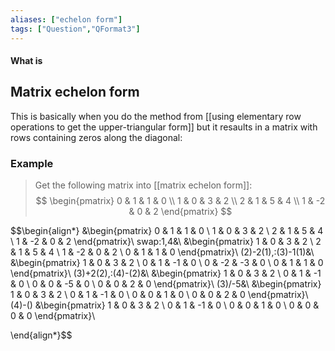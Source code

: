 ```yaml
---
aliases: ["echelon form"]
tags: ["Question","QFormat3"]
---
```


#### What is
## Matrix echelon form
This is basically when you do the method from [[using elementary row operations to get the upper-triangular form]] but it resaults in a matrix with rows containing zeros along the diagonal:


### Example
> Get the following matrix into [[matrix echelon form]]:
> $$ \begin{pmatrix} 0 & 1 & 1 & 0 \\ 1 & 0 & 3 & 2 \\ 2 & 1 & 5 & 4 \\ 1 & -2 & 0 & 2 \end{pmatrix} $$

$$\begin{align*}
&\begin{pmatrix} 
0 & 1 & 1 & 0 \\ 
1 & 0 & 3 & 2 \\ 
2 & 1 & 5 & 4 \\ 
1 & -2 & 0 & 2 
\end{pmatrix}\\
swap\:1,4&\\
&\begin{pmatrix} 
1 & 0 & 3 & 2 \\ 
2 & 1 & 5 & 4 \\ 
1 & -2 & 0 & 2 \\
0 & 1 & 1 & 0 
\end{pmatrix}\\
(2)-2(1),\:(3)-1(1)&\\
&\begin{pmatrix} 
1 & 0 & 3 & 2 \\ 
0 & 1 & -1 & 0 \\ 
0 & -2 & -3 & 0 \\
0 & 1 & 1 & 0 
\end{pmatrix}\\
(3)+2(2),\:(4)-(2)&\\
&\begin{pmatrix} 
1 & 0 & 3 & 2 \\ 
0 & 1 & -1 & 0 \\ 
0 & 0 & -5 & 0 \\
0 & 0 & 2 & 0 
\end{pmatrix}\\
(3)/-5&\\
&\begin{pmatrix} 
1 & 0 & 3 & 2 \\ 
0 & 1 & -1 & 0 \\ 
0 & 0 & 1 & 0 \\
0 & 0 & 2 & 0 
\end{pmatrix}\\
(4)-()
&\begin{pmatrix} 
1 & 0 & 3 & 2 \\ 
0 & 1 & -1 & 0 \\ 
0 & 0 & 1 & 0 \\
0 & 0 & 0 & 0 
\end{pmatrix}\\

\end{align*}$$